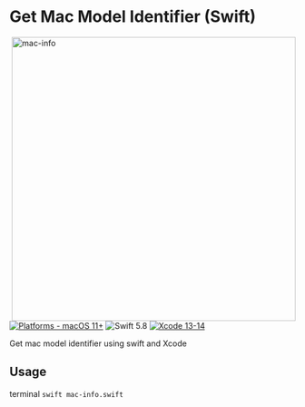 # Get Mac Model Identifier (Swift)

<img align="right" width="500" alt="mac-info" src="https://github.com/ignaciojuarez/get-mac-model-identifier/assets/62676603/146c1a53-f476-44e1-8707-4e9a7a307152">

[![Platforms - macOS 11+](https://img.shields.io/badge/platforms-macOS%2011+-lightgrey.svg?style=flat)](https://developer.apple.com/swift) ![Swift 5.8](https://img.shields.io/badge/Swift-5.3–5.8-orange.svg?style=flat) [![Xcode 13-14](https://img.shields.io/badge/Xcode-13–14-blue.svg?style=flat)](https://developer.apple.com/swift)

Get mac model identifier using swift and Xcode

## Usage
terminal `swift mac-info.swift`
